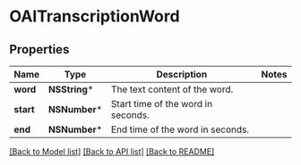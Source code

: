 # OAITranscriptionWord

## Properties
Name | Type | Description | Notes
------------ | ------------- | ------------- | -------------
**word** | **NSString*** | The text content of the word. | 
**start** | **NSNumber*** | Start time of the word in seconds. | 
**end** | **NSNumber*** | End time of the word in seconds. | 

[[Back to Model list]](../README.md#documentation-for-models) [[Back to API list]](../README.md#documentation-for-api-endpoints) [[Back to README]](../README.md)


